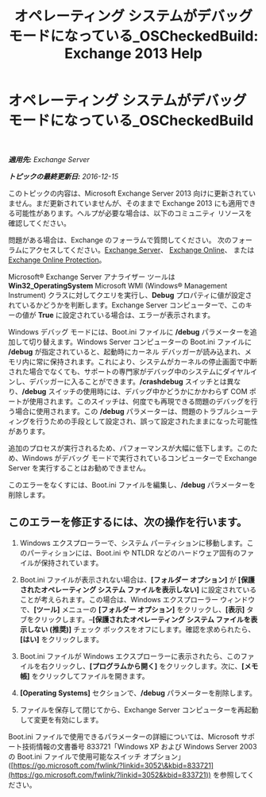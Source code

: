 ﻿---
title: 'オペレーティング システムがデバッグ モードになっている_OSCheckedBuild: Exchange 2013 Help'
TOCTitle: オペレーティング システムがデバッグ モードになっている_OSCheckedBuild
ms:assetid: 93a1380f-1388-494d-8f78-92dfefd069bd
ms:mtpsurl: https://technet.microsoft.com/ja-jp/library/ms.exch.setupreadiness.oscheckedbuild(v=EXCHG.150)
ms:contentKeyID: 48269801
ms.date: 04/24/2018
mtps_version: v=EXCHG.150
ms.translationtype: HT
---

# オペレーティング システムがデバッグ モードになっている\_OSCheckedBuild

 

_**適用先:** Exchange Server_

_**トピックの最終更新日:** 2016-12-15_

このトピックの内容は、Microsoft Exchange Server 2013 向けに更新されていません。まだ更新されていませんが、そのままで Exchange 2013 にも適用できる可能性があります。ヘルプが必要な場合は、以下のコミュニティ リソースを確認してください。

問題がある場合は、Exchange のフォーラムで質問してください。 次のフォーラムにアクセスしてください。[Exchange Server](https://go.microsoft.com/fwlink/p/?linkid=60612)、 [Exchange Online](https://go.microsoft.com/fwlink/p/?linkid=267542)、 または [Exchange Online Protection](https://go.microsoft.com/fwlink/p/?linkid=285351)。

Microsoft® Exchange Server アナライザー ツールは **Win32\_OperatingSystem** Microsoft WMI (Windows® Management Instrument) クラスに対してクエリを実行し、**Debug** プロパティに値が設定されているかどうかを判断します。Exchange Server コンピューターで、このキーの値が **True** に設定されている場合は、エラーが表示されます。

Windows デバッグ モードには、Boot.ini ファイルに **/debug** パラメーターを追加して切り替えます。Windows Server コンピューターの Boot.ini ファイルに **/debug** が指定されていると、起動時にカーネル デバッガーが読み込まれ、メモリ内に常に保持されます。これにより、システムがカーネルの停止画面で中断された場合でなくても、サポートの専門家がデバッグ中のシステムにダイヤルインし、デバッガーに入ることができます。**/crashdebug** スイッチとは異なり、**/debug** スイッチの使用時には、デバッグ中かどうかにかかわらず COM ポートが使用されます。このスイッチは、何度でも再現できる問題のデバッグを行う場合に使用されます。この **/debug** パラメーターは、問題のトラブルシューティングを行うための手段として設定され、誤って設定されたままになった可能性があります。

追加のプロセスが実行されるため、パフォーマンスが大幅に低下します。このため、Windows がデバッグ モードで実行されているコンピューターで Exchange Server を実行することはお勧めできません。

このエラーをなくすには、Boot.ini ファイルを編集し、**/debug** パラメーターを削除します。

## このエラーを修正するには、次の操作を行います。

1.  Windows エクスプローラーで、システム パーティションに移動します。このパーティションには、Boot.ini や NTLDR などのハードウェア固有のファイルが保持されています。

2.  Boot.ini ファイルが表示されない場合は、**\[フォルダー オプション\]** が **\[保護されたオペレーティング システム ファイルを表示しない\]** に設定されていることが考えられます。この場合は、Windows エクスプローラー ウィンドウで、**\[ツール\]** メニューの **\[フォルダー オプション\]** をクリックし、**\[表示\]** タブをクリックします。–**\[保護されたオペレーティング システム ファイルを表示しない (推奨)\]** チェック ボックスをオフにします。確認を求められたら、**\[はい\]** をクリックします。

3.  Boot.ini ファイルが Windows エクスプローラーに表示されたら、このファイルを右クリックし、**\[プログラムから開く\]** をクリックします。次に、**\[メモ帳\]** をクリックしてファイルを開きます。

4.  **\[Operating Systems\]** セクションで、**/debug** パラメーターを削除します。

5.  ファイルを保存して閉じてから、Exchange Server コンピューターを再起動して変更を有効にします。

Boot.ini ファイルで使用できるパラメーターの詳細については、Microsoft サポート技術情報の文書番号 833721「Windows XP および Windows Server 2003 の Boot.ini ファイルで使用可能なスイッチ オプション」([https://go.microsoft.com/fwlink/?linkid=3052\&kbid=833721](https://go.microsoft.com/fwlink/?linkid=3052&kbid=833721)) を参照してください。

